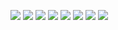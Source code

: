 ![](ALPHA-001/honghuatu.net%281%29.jpg)
![](ALPHA-001/honghuatu.net%282%29.jpg)
![](ALPHA-001/honghuatu.net%283%29.jpg)
![](ALPHA-001/honghuatu.net%284%29.jpg)
![](ALPHA-001/honghuatu.net%285%29.jpg)
![](ALPHA-001/honghuatu.net%286%29.jpg)
![](ALPHA-001/honghuatu.net%287%29.jpg)
![](ALPHA-001/honghuatu.net%288%29.jpg)